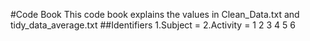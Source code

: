 #Code Book
This code book explains the values in Clean_Data.txt and tidy_data_average.txt
##Identifiers
1.Subject = 
2.Activity = 1
2
3
4
5
6
